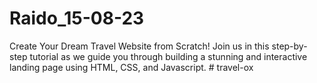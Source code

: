 # Raido_15-08-23
Create Your Dream Travel Website from Scratch! Join us in this step-by-step tutorial as we guide you through building a stunning and interactive landing page using HTML, CSS, and Javascript.
#   t r a v e l - o x  
 